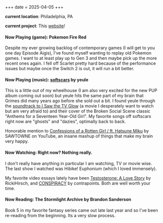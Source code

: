 +++
date = 2025-04-05
+++

**current location**: Philadelphia, PA

**current project**: This [website](https://git.mxhzl.com/mxhzl/mxhzl.com)!

#### Now Playing (game): Pokemon Fire Red

Despite my ever growing backlog of contemporary games (I will get to you one day Episode Aigis), I've found myself wanting to replay old Pokemon games. I want to at least play up to Gen 3 and then maybe pick up the more recent ones again. I fell off Scarlet pretty hard because of the performance issues but maybe once the Switch 2 is out, it will run a bit better.

#### Now Playing (music): [softscars](https://music.apple.com/us/album/softscars/1692344143) by yeule

This is a little out of my wheelhouse (I am also very excited for the new PUP album coming out soon) but yeule hits the same part of my brain that Grimes did many years ago before she sold out a bit. I found yeule through the [soundtrack to I Saw the TV Glow](<https://en.wikipedia.org/wiki/I_Saw_the_TV_Glow_(soundtrack)>) (a movie I desperately want to watch but am very afraid to) and their cover of the Broken Social Scene classic "Anthems for a Seventeen Year-Old Girl". My favorite songs off softscars right now are "ghosts" and "dazies", optimally back to back.

Honorable mention to [Confessions of a Rotten Girl / ft. Hatsune Miku](https://youtu.be/sV2H712ldOI) by SAWTOWNE on YouTube, an insane mashup of things that make my brain very happy.

#### Now Watching: Right now? Nothing really.

I don't really have anything in particular I am watching, TV or movie wise. The last show I watched was Hibike! Euphonium (which I loved immensely).

My favorite video essays lately have been [Testosterone: A Love Story](https://youtu.be/1CMcBp3Aysg) by RickiHirsch, and [CONSPIRACY](https://youtu.be/teqkK0RLNkI) by contrapoints. Both are well worth your time.

#### Now Reading: The Stormlight Archive by Brandon Sanderson

Book 5 in my favorite fantasy series came out late last year and so I've been re-reading from the beginning. Its a very slow process.

